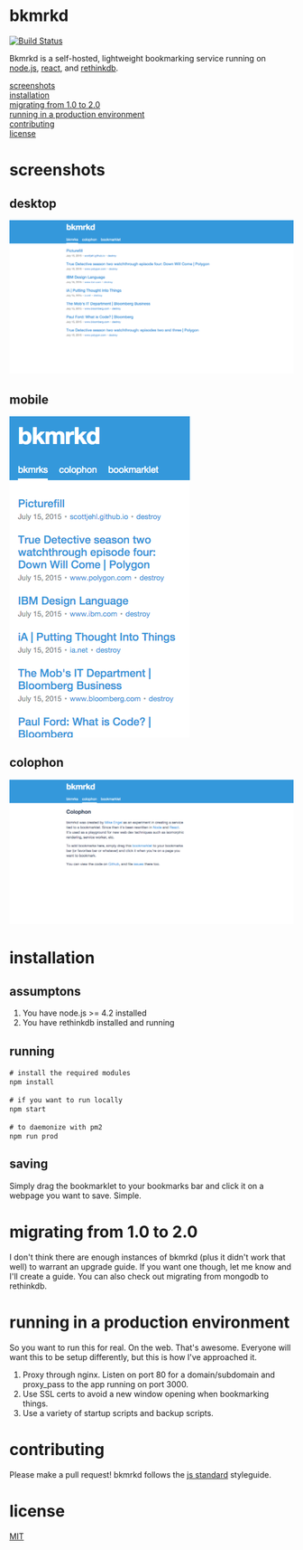 bkmrkd
======

[![Build Status](https://travis-ci.org/mike-engel/bkmrkd.svg?branch=redux-tests-43)](https://travis-ci.org/mike-engel/bkmrkd)

Bkmrkd is a self-hosted, lightweight bookmarking service running on [node.js](https://nodejs.org), [react](https://facebook.github.io/react), and [rethinkdb](https://rethinkdb.com).

[screenshots](#screenshots)  
[installation](#installation)  
[migrating from 1.0 to 2.0](#migrating-from-10-to-20)  
[running in a production environment](#running-in-a-production-environment)  
[contributing](#contributing)  
[license](LICENSE.md)

# screenshots
## desktop
![Home page](screenshots/desktop.png)

## mobile
![Mobile](screenshots/mobile.png)

## colophon
![Colophon](screenshots/colophon.png)

# installation

## assumptons

1. You have node.js >= 4.2 installed
2. You have rethinkdb installed and running

## running

```shell
# install the required modules
npm install

# if you want to run locally
npm start

# to daemonize with pm2
npm run prod
```

## saving

Simply drag the bookmarklet to your bookmarks bar and click it on a webpage you want to save. Simple.

# migrating from 1.0 to 2.0

I don't think there are enough instances of bkmrkd (plus it didn't work that well) to warrant an upgrade guide. If you want one though, let me know and I'll create a guide. You can also check out migrating from mongodb to rethinkdb.

# running in a production environment
So you want to run this for real. On the web. That's awesome. Everyone will want this to be setup differently, but this is how I've approached it.

1. Proxy through nginx. Listen on port 80 for a domain/subdomain and proxy_pass to the app running on port 3000.
2. Use SSL certs to avoid a new window opening when bookmarking things.
3. Use a variety of startup scripts and backup scripts.

# contributing
Please make a pull request! bkmrkd follows the [js standard](https://github.com/feross/standard) styleguide.

# license
[MIT](LICENSE.md)
